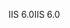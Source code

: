 <span data-ttu-id="2dac4-101">IIS 6.0</span><span class="sxs-lookup"><span data-stu-id="2dac4-101">IIS 6.0</span></span>